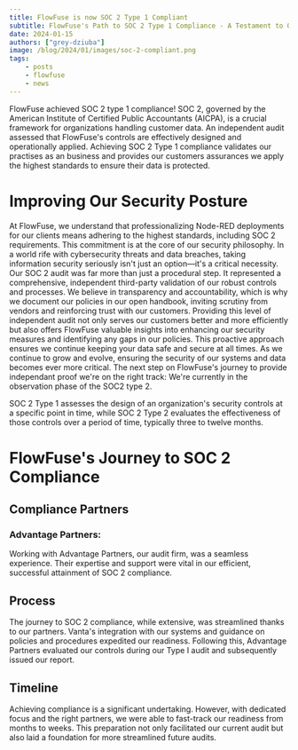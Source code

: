 ```yaml
---
title: FlowFuse is now SOC 2 Type 1 Compliant
subtitle: FlowFuse's Path to SOC 2 Type 1 Compliance - A Testament to Our Commitment to Securing Customer and User Data.
date: 2024-01-15
authors: ["grey-dziuba"]
image: /blog/2024/01/images/soc-2-compliant.png
tags:
    - posts
    - flowfuse
    - news
---
```



FlowFuse achieved SOC 2 type 1 compliance! SOC 2, governed by the American Institute of Certified Public Accountants (AICPA), is a crucial framework for organizations handling customer data.
An independent audit assessed that FlowFuse's controls are effectively designed and operationally applied. Achieving SOC 2 Type 1 compliance validates our practises as an business and provides our customers assurances we apply the highest standards to ensure their data is protected.

<!--more-->

# Improving Our Security Posture
At FlowFuse, we understand that professionalizing Node-RED deployments for our clients means adhering to the highest standards, including SOC 2 requirements. This commitment is at the core of our security philosophy. In a world rife with cybersecurity threats and data breaches, taking information security seriously isn't just an option—it's a critical necessity. Our SOC 2 audit was far more than just a procedural step. It represented a comprehensive, independent third-party validation of our robust controls and processes. We believe in transparency and accountability, which is why we document our policies in our open handbook, inviting scrutiny from vendors and reinforcing trust with our customers. Providing this level of independent audit not only serves our customers better and more efficiently but also offers FlowFuse valuable insights into enhancing our security measures and identifying any gaps in our policies. This proactive approach ensures we continue keeping your data safe and secure at all times.
As we continue to grow and evolve, ensuring the security of our systems and data becomes ever more critical. The next step on FlowFuse's journey to provide independant proof we're on the right track: We're currently in the observation phase of the SOC2 type 2.

SOC 2 Type 1 assesses the design of an organization's security controls at a specific point in time, while SOC 2 Type 2 evaluates the effectiveness of those controls over a period of time, typically three to twelve months.

# FlowFuse's Journey to SOC 2 Compliance
## Compliance Partners

### Advantage Partners:
Working with Advantage Partners, our audit firm, was a seamless experience. Their expertise and support were vital in our efficient, successful attainment of SOC 2 compliance.

## Process
The journey to SOC 2 compliance, while extensive, was streamlined thanks to our partners. Vanta's integration with our systems and guidance on policies and procedures expedited our readiness. Following this, Advantage Partners evaluated our controls during our Type I audit and subsequently issued our report.

## Timeline
Achieving compliance is a significant undertaking. However, with dedicated focus and the right partners, we were able to fast-track our readiness from months to weeks. This preparation not only facilitated our current audit but also laid a foundation for more streamlined future audits.

